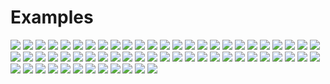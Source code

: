 # Examples

![](Screen\%20Shot\%202016-05-14\%20at\%2015.15.10.png)
![](Screen\%20Shot\%202016-05-14\%20at\%2015.34.04.png)
![](Screen\%20Shot\%202016-05-14\%20at\%2015.35.59.png)
![](Screen\%20Shot\%202016-05-14\%20at\%2015.42.53.png)
![](Screen\%20Shot\%202016-05-14\%20at\%2015.49.37.png)
![](Screen\%20Shot\%202016-05-14\%20at\%2015.50.49.png)
![](Screen\%20Shot\%202016-05-14\%20at\%2015.51.55.png)
![](Screen\%20Shot\%202016-05-14\%20at\%2015.58.43.png)
![](Screen\%20Shot\%202016-05-14\%20at\%2015.59.55.png)
![](Screen\%20Shot\%202016-05-14\%20at\%2016.01.23.png)
![](Screen\%20Shot\%202016-05-14\%20at\%2016.03.29.png)
![](Screen\%20Shot\%202016-05-14\%20at\%2016.14.26.png)
![](Screen\%20Shot\%202016-05-14\%20at\%2016.15.38.png)
![](Screen\%20Shot\%202016-05-14\%20at\%2016.24.36.png)
![](Screen\%20Shot\%202016-05-14\%20at\%2018.38.58.png)
![](Screen\%20Shot\%202016-05-14\%20at\%2018.40.32.png)
![](Screen\%20Shot\%202016-05-14\%20at\%2018.41.50.png)
![](Screen\%20Shot\%202016-05-14\%20at\%2018.42.36.png)
![](Screen\%20Shot\%202016-05-14\%20at\%2018.45.33.png)
![](Screen\%20Shot\%202016-05-14\%20at\%2019.33.09.png)
![](Screen\%20Shot\%202016-05-14\%20at\%2019.36.37.png)
![](Screen\%20Shot\%202016-05-14\%20at\%2019.48.49.png)
![](Screen\%20Shot\%202016-05-14\%20at\%2019.49.51.png)
![](Screen\%20Shot\%202016-05-14\%20at\%2019.59.31.png)
![](Screen\%20Shot\%202016-05-14\%20at\%2020.02.19.png)
![](Screen\%20Shot\%202016-05-14\%20at\%2020.13.48.png)
![](Screen\%20Shot\%202016-05-14\%20at\%2020.14.37.png)
![](Screen\%20Shot\%202016-05-14\%20at\%2020.18.50.png)
![](Screen\%20Shot\%202016-05-14\%20at\%2020.23.17.png)
![](Screen\%20Shot\%202016-05-14\%20at\%2020.23.54.png)
![](Screen\%20Shot\%202016-05-14\%20at\%2020.29.05.png)
![](Screen\%20Shot\%202016-05-14\%20at\%2020.44.56.png)
![](Screen\%20Shot\%202016-05-14\%20at\%2020.51.17.png)
![](Screen\%20Shot\%202016-05-14\%20at\%2023.40.33.png)
![](Screen\%20Shot\%202016-05-14\%20at\%2023.45.54.png)
![](Screen\%20Shot\%202016-05-15\%20at\%2000.02.02.png)
![](Screen\%20Shot\%202016-05-15\%20at\%2000.02.58.png)
![](Screen\%20Shot\%202016-05-15\%20at\%2000.24.41.png)
![](Screen\%20Shot\%202016-05-15\%20at\%2000.27.22.png)
![](Screen\%20Shot\%202016-05-15\%20at\%2000.29.22.png)
![](Screen\%20Shot\%202016-05-15\%20at\%2000.45.09.png)
![](Screen\%20Shot\%202016-05-15\%20at\%2000.48.21.png)
![](Screen\%20Shot\%202016-05-15\%20at\%2000.53.37.png)
![](Screen\%20Shot\%202016-05-15\%20at\%2000.56.49.png)
![](Screen\%20Shot\%202016-05-15\%20at\%2011.13.44.png)
![](Screen\%20Shot\%202016-05-15\%20at\%2011.13.47.png)
![](Screen\%20Shot\%202016-05-15\%20at\%2011.22.07.png)
![](Screen\%20Shot\%202016-05-15\%20at\%2011.25.07.png)
![](Screen\%20Shot\%202016-05-15\%20at\%2011.30.36.png)
![](Screen\%20Shot\%202016-05-15\%20at\%2013.07.49.png)
![](Screen\%20Shot\%202016-05-15\%20at\%2013.08.12.png)
![](Screen\%20Shot\%202016-05-15\%20at\%2013.08.26.png)
![](Screen\%20Shot\%202016-05-15\%20at\%2013.08.37.png)
![](Screen\%20Shot\%202016-05-15\%20at\%2013.09.55.png)
![](Screen\%20Shot\%202016-05-15\%20at\%2013.13.31.png)
![](Screen\%20Shot\%202016-05-15\%20at\%2013.14.36.png)
![](Screen\%20Shot\%202016-05-15\%20at\%2013.16.13.png)
![](Screen\%20Shot\%202016-05-15\%20at\%2013.19.09.png)
![](Screen\%20Shot\%202016-05-15\%20at\%2013.19.42.png)
![](Screen\%20Shot\%202016-05-15\%20at\%2013.21.28.png)
![](Screen\%20Shot\%202016-05-15\%20at\%2013.23.16.png)
![](Screen\%20Shot\%202016-05-15\%20at\%2014.50.16.png)

